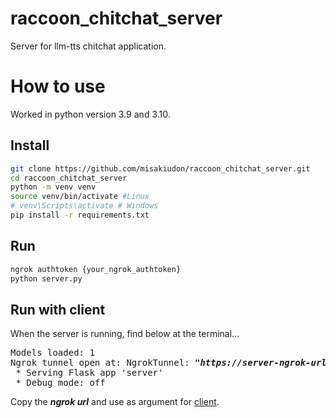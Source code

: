 # raccoon_chitchat_server
Server for llm-tts chitchat application.

# How to use
Worked in python version 3.9 and 3.10. 

## Install

```sh
git clone https://github.com/misakiudon/raccoon_chitchat_server.git
cd raccoon_chitchat_server
python -m venv venv
source venv/bin/activate #Linux
# venv\Scripts\activate # Windows
pip install -r requirements.txt
```

## Run
```sh
ngrok authtoken {your_ngrok_authtoken}
python server.py
```

## Run with client
When the server is running, find below at the terminal...

<pre>
Models loaded: 1
Ngrok tunnel open at: NgrokTunnel: <b><i>"https://server-ngrok-url.ngrok-free.app"</i></b> -> "http://localhost:5000"
 * Serving Flask app 'server'
 * Debug mode: off
</pre>

Copy the <b><i>ngrok url</i></b> and use as argument for [client](https://github.com/misakiudon/raccoon_chitchat_client). 
